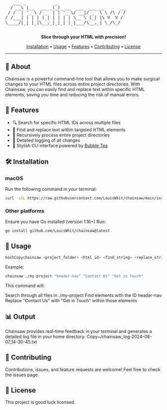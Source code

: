 
<pre>
   ___ _           _                           
  / __\ |__   __ _(_)_ __  ___  __ ___      __ 
 / /  | '_ \ / _` | | '_ \/ __|/ _` \ \ /\ / / 
/ /___| | | | (_| | | | | \__ \ (_| |\ V  V /  
\____/|_| |_|\__,_|_|_| |_|___/\__,_| \_/\_/   

</pre>
<p align="center">
  <strong>Slice through your HTML with precision!</strong>
</p>


<p align="center">
  <a href="#installation">Installation</a> •
  <a href="#usage">Usage</a> •
  <a href="#features">Features</a> •
  <a href="#contributing">Contributing</a> •
  <a href="#license">License</a>
</p>

---

## 🌟 About

Chainsaw is a powerful command-line tool that allows you to make surgical changes to your HTML files across entire project directories. With Chainsaw, you can easily find and replace text within specific HTML elements, saving you time and reducing the risk of manual errors.

## 🚀 Features

- 🔍 Search for specific HTML IDs across multiple files
- 🔄 Find and replace text within targeted HTML elements
- 📁 Recursively process entire project directories
- 📝 Detailed logging of all changes
- 💅 Stylish CLI interface powered by [Bubble Tea](https://github.com/charmbracelet/bubbletea)

## 🛠 Installation

### macOS

Run the following command in your terminal:

```bash
curl -sSL https://raw.githubusercontent.com/LouisWhit/chainsaw/main/install_chainsaw.sh | bash
```
### Other platforms

Ensure you have Go installed (version 1.16+)
Run:
```
go install github.com/LouisWhit/chainsaw@latest
```


## 🔧 Usage
```bash
bashCopychainsaw <project_folder> <html_id> <find_string> <replace_string>
```
Example:
```bash
chainsaw ./my-project "header-nav" "Contact Us" "Get in Touch"
```
This command will:

Search through all files in ./my-project
Find elements with the ID header-nav
Replace "Contact Us" with "Get in Touch" within those elements

## 📊 Output
Chainsaw provides real-time feedback in your terminal and generates a detailed log file in your home directory:
Copy~/chainsaw_log-2024-08-07_14-30-45.txt

## 🤝 Contributing
Contributions, issues, and feature requests are welcome! Feel free to check the issues page.

## 📜 License
This project is good luck licensed.


